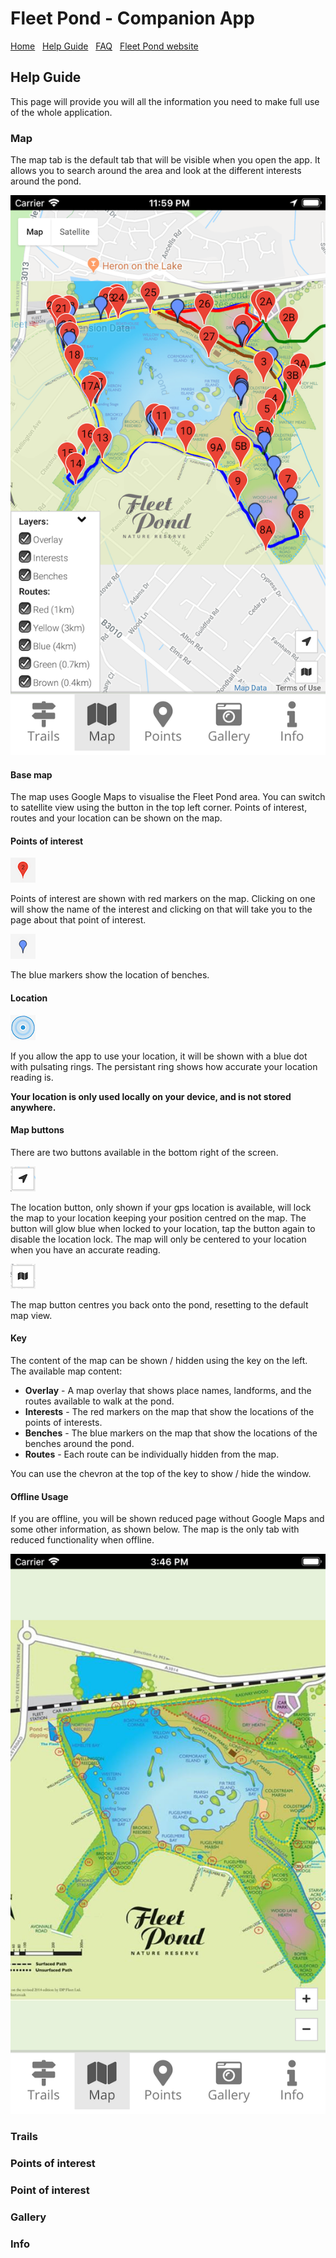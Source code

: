 # Fleet Pond - Companion App

[Home](./index.html) &nbsp; [Help Guide](./help.html) &nbsp; [FAQ](./faq.html) &nbsp; [Fleet Pond website](http://fleetpond.org.uk/)

## Help Guide

This page will provide you will all the information you need to make full use of the whole application.

### Map

The map tab is the default tab that will be visible when you open the app. It allows you to search around the area and look at the different interests around the pond.

![Screenshot of map tab][screenshotMap]

#### Base map

The map uses Google Maps to visualise the Fleet Pond area. You can switch to satellite view using the button in the top left corner. Points of interest, routes and your location can be shown on the map.

#### Points of interest

![Red marker][markerRed]

Points of interest are shown with red markers on the map. Clicking on one will show the name of the interest and clicking on that will take you to the page about that point of interest.

![Blue marker][markerBlue]

The blue markers show the location of benches.

#### Location

![Location marker][markerLocation]

If you allow the app to use your location, it will be shown with a blue dot with pulsating rings. The persistant ring shows how accurate your location reading is.

**Your location is only used locally on your device, and is not stored anywhere.**

#### Map buttons

There are two buttons available in the bottom right of the screen.

![Location button][buttonLocation]

The location button, only shown if your gps location is available, will lock the map to your location keeping your position centred on the map. The button will glow blue when locked to your location, tap the button again to disable the location lock. The map will only be centered to your location when you have an accurate reading.

![Map button][buttonMap]

The map button centres you back onto the pond, resetting to the default map view.

#### Key

The content of the map can be shown / hidden using the key on the left. The available map content:

* **Overlay** - A map overlay that shows place names, landforms, and the routes available to walk at the pond.
* **Interests** - The red markers on the map that show the locations of the points of interests.
* **Benches** - The blue markers on the map that show the locations of the benches around the pond.
* **Routes** - Each route can be individually hidden from the map.

You can use the chevron at the top of the key to show / hide the window.

#### Offline Usage

If you are offline, you will be shown reduced page without Google Maps and some other information, as shown below. The map is the only tab with reduced functionality when offline.

![Screenshot of offline map tab][screenshotMapOffline]

### Trails

### Points of interest

### Point of interest

### Gallery

### Info

[buttonLocation]: ./assets/images/help/buttonLocation.png
[buttonMap]: ./assets/images/help/buttonMap.png
[markerBlue]: ./assets/images/help/markerBlue.png
[markerRed]: ./assets/images/help/markerRed.png
[markerLocation]: ./assets/images/help/markerLocation.png
[screenshotMap]: ./assets/images/help/screenshotMap.png
[screenshotMapOffline]: ./assets/images/help/screenshotMapOffline.png
